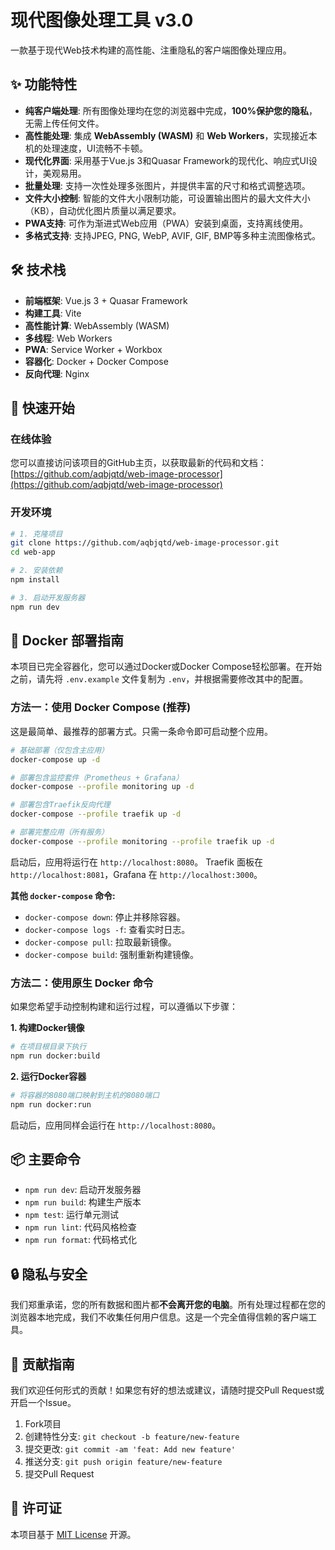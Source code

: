 # 现代图像处理工具 v3.0

一款基于现代Web技术构建的高性能、注重隐私的客户端图像处理应用。

## ✨ 功能特性

- **纯客户端处理**: 所有图像处理均在您的浏览器中完成，**100%保护您的隐私**，无需上传任何文件。
- **高性能处理**: 集成 **WebAssembly (WASM)** 和 **Web Workers**，实现接近本机的处理速度，UI流畅不卡顿。
- **现代化界面**: 采用基于Vue.js 3和Quasar Framework的现代化、响应式UI设计，美观易用。
- **批量处理**: 支持一次性处理多张图片，并提供丰富的尺寸和格式调整选项。
- **文件大小控制**: 智能的文件大小限制功能，可设置输出图片的最大文件大小（KB），自动优化图片质量以满足要求。
- **PWA支持**: 可作为渐进式Web应用（PWA）安装到桌面，支持离线使用。
- **多格式支持**: 支持JPEG, PNG, WebP, AVIF, GIF, BMP等多种主流图像格式。

## 🛠️ 技术栈

- **前端框架**: Vue.js 3 + Quasar Framework
- **构建工具**: Vite
- **高性能计算**: WebAssembly (WASM)
- **多线程**: Web Workers
- **PWA**: Service Worker + Workbox
- **容器化**: Docker + Docker Compose
- **反向代理**: Nginx

## 🚀 快速开始

### 在线体验

您可以直接访问该项目的GitHub主页，以获取最新的代码和文档：
[https://github.com/aqbjqtd/web-image-processor](https://github.com/aqbjqtd/web-image-processor)

### 开发环境

```bash
# 1. 克隆项目
git clone https://github.com/aqbjqtd/web-image-processor.git
cd web-app

# 2. 安装依赖
npm install

# 3. 启动开发服务器
npm run dev
```

## 🐳 Docker 部署指南

本项目已完全容器化，您可以通过Docker或Docker Compose轻松部署。在开始之前，请先将 `.env.example` 文件复制为 `.env`，并根据需要修改其中的配置。

### 方法一：使用 Docker Compose (推荐)

这是最简单、最推荐的部署方式。只需一条命令即可启动整个应用。

```bash
# 基础部署（仅包含主应用）
docker-compose up -d

# 部署包含监控套件（Prometheus + Grafana）
docker-compose --profile monitoring up -d

# 部署包含Traefik反向代理
docker-compose --profile traefik up -d

# 部署完整应用（所有服务）
docker-compose --profile monitoring --profile traefik up -d
```

启动后，应用将运行在 `http://localhost:8080`。 Traefik 面板在 `http://localhost:8081`，Grafana 在 `http://localhost:3000`。

**其他 `docker-compose` 命令:**

- `docker-compose down`: 停止并移除容器。
- `docker-compose logs -f`: 查看实时日志。
- `docker-compose pull`: 拉取最新镜像。
- `docker-compose build`: 强制重新构建镜像。

### 方法二：使用原生 Docker 命令

如果您希望手动控制构建和运行过程，可以遵循以下步骤：

**1. 构建Docker镜像**

```bash
# 在项目根目录下执行
npm run docker:build
```

**2. 运行Docker容器**

```bash
# 将容器的8080端口映射到主机的8080端口
npm run docker:run
```

启动后，应用同样会运行在 `http://localhost:8080`。

## 📦 主要命令

- `npm run dev`: 启动开发服务器
- `npm run build`: 构建生产版本
- `npm test`: 运行单元测试
- `npm run lint`: 代码风格检查
- `npm run format`: 代码格式化

## 🔒 隐私与安全

我们郑重承诺，您的所有数据和图片都**不会离开您的电脑**。所有处理过程都在您的浏览器本地完成，我们不收集任何用户信息。这是一个完全值得信赖的客户端工具。

## 🤝 贡献指南

我们欢迎任何形式的贡献！如果您有好的想法或建议，请随时提交Pull Request或开启一个Issue。

1. Fork项目
2. 创建特性分支: `git checkout -b feature/new-feature`
3. 提交更改: `git commit -am 'feat: Add new feature'`
4. 推送分支: `git push origin feature/new-feature`
5. 提交Pull Request

## 📄 许可证

本项目基于 [MIT License](LICENSE) 开源。
